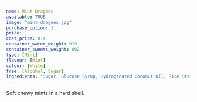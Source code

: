 ```yaml
---
name: Mint Dragees
available: TRUE
image: "mint-dragees.jpg"
purchase_option: 1
price: 1
cost_price: 0.4
container_water_weight: 919
container_sweets_weight: 892
type: [Mint]
flavour: [Mint]
colour: [White]
free: [Alcohol, Sugar]
ingredients: "Sugar, Glucose Syrup, Hydrogenated Coconut Oil, Rice Starch, Flavour, Gum Arabic, Stabiliser: E473 E148. Beeswax Carnauba Wax"
---
```

Soft chewy mints in a hard shell.